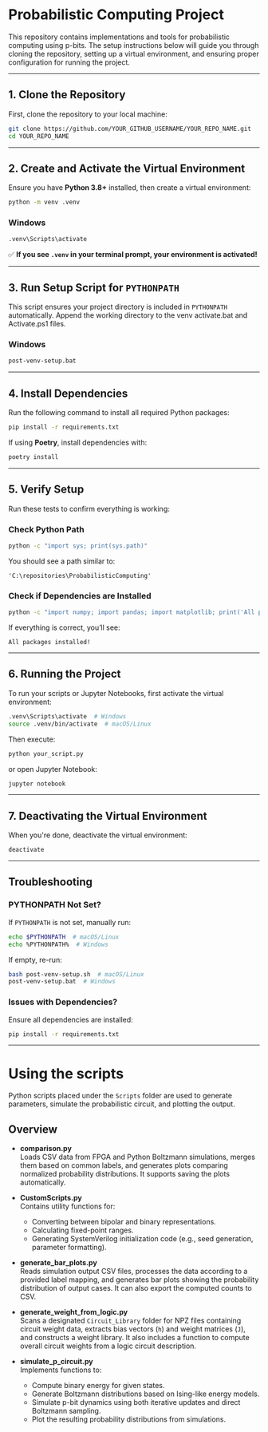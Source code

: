# Probabilistic Computing Project

This repository contains implementations and tools for probabilistic computing using p-bits. The setup instructions below will guide you through cloning the repository, setting up a virtual environment, and ensuring proper configuration for running the project.

---

## **1. Clone the Repository**
First, clone the repository to your local machine:

```bash
git clone https://github.com/YOUR_GITHUB_USERNAME/YOUR_REPO_NAME.git
cd YOUR_REPO_NAME
```

---

## **2. Create and Activate the Virtual Environment**
Ensure you have **Python 3.8+** installed, then create a virtual environment:

```bash
python -m venv .venv
```

### **Windows**
```cmd
.venv\Scripts\activate
```


✅ **If you see `.venv` in your terminal prompt, your environment is activated!**

---

## **3. Run Setup Script for `PYTHONPATH`**
This script ensures your project directory is included in `PYTHONPATH` automatically. Append the working directory to the venv activate.bat and Activate.ps1 files.

### **Windows**
```cmd
post-venv-setup.bat
```

---

## **4. Install Dependencies**
Run the following command to install all required Python packages:

```bash
pip install -r requirements.txt
```

If using **Poetry**, install dependencies with:

```bash
poetry install
```

---

## **5. Verify Setup**
Run these tests to confirm everything is working:

### **Check Python Path**
```bash
python -c "import sys; print(sys.path)"
```
You should see a path similar to:

```
'C:\repositories\ProbabilisticComputing'
```

### **Check if Dependencies are Installed**
```bash
python -c "import numpy; import pandas; import matplotlib; print('All packages installed!')"
```

If everything is correct, you’ll see:
```
All packages installed!
```

---

## **6. Running the Project**
To run your scripts or Jupyter Notebooks, first activate the virtual environment:

```bash
.venv\Scripts\activate  # Windows
source .venv/bin/activate  # macOS/Linux
```

Then execute:

```bash
python your_script.py
```

or open Jupyter Notebook:

```bash
jupyter notebook
```

---

## **7. Deactivating the Virtual Environment**
When you're done, deactivate the virtual environment:

```bash
deactivate
```

---
## **Troubleshooting**
### **PYTHONPATH Not Set?**
If `PYTHONPATH` is not set, manually run:
```bash
echo $PYTHONPATH  # macOS/Linux
echo %PYTHONPATH%  # Windows
```
If empty, re-run:
```bash
bash post-venv-setup.sh  # macOS/Linux
post-venv-setup.bat  # Windows
```

### **Issues with Dependencies?**
Ensure all dependencies are installed:
```bash
pip install -r requirements.txt
```
---
# Using the scripts
Python scripts placed under the `Scripts` folder are used to generate parameters, simulate the probabilistic circuit, and plotting the output. 
## Overview

- **comparison.py**  
  Loads CSV data from FPGA and Python Boltzmann simulations, merges them based on common labels, and generates plots comparing normalized probability distributions. It supports saving the plots automatically.

- **CustomScripts.py**  
  Contains utility functions for:
  - Converting between bipolar and binary representations.
  - Calculating fixed-point ranges.
  - Generating SystemVerilog initialization code (e.g., seed generation, parameter formatting).

- **generate_bar_plots.py**  
  Reads simulation output CSV files, processes the data according to a provided label mapping, and generates bar plots showing the probability distribution of output cases. It can also export the computed counts to CSV.

- **generate_weight_from_logic.py**  
  Scans a designated `Circuit_Library` folder for NPZ files containing circuit weight data, extracts bias vectors (`h`) and weight matrices (`J`), and constructs a weight library. It also includes a function to compute overall circuit weights from a logic circuit description.

- **simulate_p_circuit.py**  
  Implements functions to:
  - Compute binary energy for given states.
  - Generate Boltzmann distributions based on Ising-like energy models.
  - Simulate p-bit dynamics using both iterative updates and direct Boltzmann sampling.
  - Plot the resulting probability distributions from simulations.

